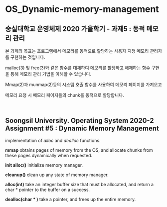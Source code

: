 # OS_Dynamic-memory-management  
## 숭실대학교 운영체제 2020 가을학기 - 과제5 : 동적 메모리 관리  
  
본 과제의 목표는 프로그램에서 메모리를 동적으로 할당하는 사용자 지정 메모리 관리자를 구현하는 것입니다.   

malloc(3) 및 free(3)와 같은 함수를 대체하여 메모리를 할당하고 해제하는 함수 구현을 통해 메모리 관리 기법을 이해할 수 있습니다.   

Mmap(2)과 munmap(2)등의 시스템 호출 함수를 사용하여 메모리 페이지를 가져오고  

메모리 요청 시 메모리 페이지들의 chunk를 동적으로 할당합니다.     
 
<br>
  
## Soongsil University. Operating System 2020-2 Assignment #5 : Dynamic Memory Management  
  
implementation of _alloc_ and _dealloc_ functions.  
  
**mmap** obtains pages of memory from the OS, and allocate chunks from these pages dynamically when requested.

**init alloc()** initialize memory manager.

**cleanup()** clean up any state of memory manager.

**alloc(int)** take an integer buffer size that must be allocated, and return a char * pointer to the buffer on a success.

**dealloc(char * )** take a pointer, and frees up the entire memory.
